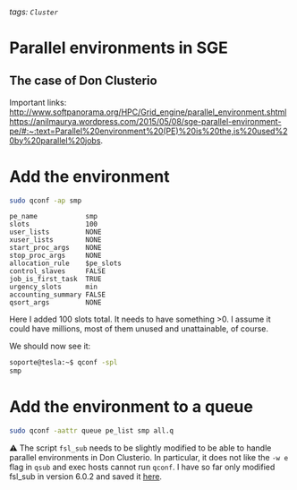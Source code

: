 ###### tags: `Cluster`
# Parallel environments in SGE
## The case of Don Clusterio

Important links:
http://www.softpanorama.org/HPC/Grid_engine/parallel_environment.shtml
https://anilmaurya.wordpress.com/2015/05/08/sge-parallel-environment-pe/#:~:text=Parallel%20environment%20(PE)%20is%20the,is%20used%20by%20parallel%20jobs.

# Add the environment
```bash
sudo qconf -ap smp
```
```
pe_name            smp
slots              100
user_lists         NONE
xuser_lists        NONE
start_proc_args    NONE
stop_proc_args     NONE
allocation_rule    $pe_slots
control_slaves     FALSE
job_is_first_task  TRUE
urgency_slots      min
accounting_summary FALSE
qsort_args         NONE
```

Here I added 100 slots total. It needs to have something >0. I assume it could have millions, most of them unused and unattainable, of course. 

We should now see it:
```bash
soporte@tesla:~$ qconf -spl
smp
```

# Add the environment to a queue
```bash
sudo qconf -aattr queue pe_list smp all.q
```



:warning: The script `fsl_sub` needs to be slightly modified to be able to handle parallel environments in Don Clusterio. In particular, it does not like the `-w e` flag in `qsub` and exec hosts cannot run `qconf`. I have so far only modified fsl_sub in version 6.0.2 and saved it [here](https://drive.google.com/file/d/1ZFGbKkHH92e6zkCyji1KaCzyCUtuWKfc/view?usp=sharing).
